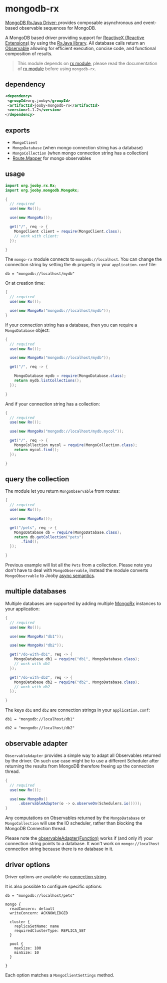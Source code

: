 # mongodb-rx

<a href="http://mongodb.github.io/mongo-java-driver-rx/">MongoDB RxJava Driver: </a> provides composable asynchronous and event-based observable sequences for MongoDB.

A MongoDB based driver providing support for <a href="http://reactivex.io">ReactiveX (Reactive Extensions)</a> by using the <a href="https://github.com/ReactiveX/RxJava">RxJava library</a>. All database calls return an <a href="http://reactivex.io/documentation/observable.html">Observable</a> allowing for efficient execution, concise code, and functional composition of results.


> This module depends on [rx module](/doc/rxjava), please read the documentation of [rx module](/doc/rxjava) before using ```mongodb-rx```.

## dependency

```xml
<dependency>
 <groupId>org.jooby</groupId>
 <artifactId>jooby-mongodb-rx</artifactId>
 <version>1.1.2</version>
</dependency>
```

## exports

* ```MongoClient``` 
* ```MongoDatabase``` (when mongo connection string has a database) 
* ```MongoCollection``` (when mongo connection string has a collection) 
* [Route.Mapper](/apidocs/org/jooby/Route.Mapper.html) for mongo observables 

## usage

```java
import org.jooby.rx.Rx;
import org.jooby.mongodb.MongoRx;

{
  // required
  use(new Rx());

  use(new MongoRx());

  get("/", req -> {
    MongoClient client = require(MongoClient.class);
    // work with client:
  });

}
```

The ```mongo-rx``` module connects to ```mongodb://localhost```. You can change the connection string by setting the ```db``` property in your ```application.conf``` file:

```
db = "mongodb://localhost/mydb"
```

Or at creation time:

```java
{
  // required
  use(new Rx());

  use(new MongoRx("mongodb://localhost/mydb"));
}
```

If your connection string has a database, then you can require a ```MongoDatabase``` object:

```java
{
  // required
  use(new Rx());

  use(new MongoRx("mongodb://localhost/mydb"));

  get("/", req -> {

    MongoDatabase mydb = require(MongoDatabase.class);
    return mydb.listCollections();
  });

}
```

And if your connection string has a collection:

```java
{
  // required
  use(new Rx());

  use(new MongoRx("mongodb://localhost/mydb.mycol"));

  get("/", req -> {
    MongoCollection mycol = require(MongoCollection.class);
    return mycol.find();
  });

}
```

## query the collection

The module let you return ```MongoObservable``` from routes:

```java
{
  // required
  use(new Rx());

  use(new MongoRx());

  get("/pets", req -> {
    MongoDatabase db = require(MongoDatabase.class);
    return db.getCollection("pets")
       .find();
  });

}
```

Previous example will list all the ```Pets``` from a collection. Please note you don't have to deal with ```MongoObservable```, instead the module converts ```MongoObservable``` to Jooby [async semantics](/doc/async/).

## multiple databases

Multiple databases are supported by adding multiple [MongoRx](/apidocs/org/jooby/mongo/MongoRx.html) instances to your application:

```java
{
  // required
  use(new Rx());

  use(new MongoRx("db1"));

  use(new MongoRx("db2"));

  get("/do-with-db1", req -> {
    MongoDatabase db1 = require("db1", MongoDatabase.class);
    // work with db1
  });

  get("/do-with-db2", req -> {
    MongoDatabase db2 = require("db2", MongoDatabase.class);
    // work with db2
  });

}
```

The keys ```db1``` and ```db2``` are connection strings in your ```application.conf```:

```
db1 = "mongodb://localhost/db1"

db2 = "mongodb://localhost/db2"
```

## observable adapter

```ObservableAdapter``` provides a simple way to adapt all Observables returned by the driver. On such use case might be to use a different Scheduler after returning the results from MongoDB therefore freeing up the connection thread.

```java
{
  // required
  use(new Rx());

  use(new MongoRx()
      .observableAdapter(o -> o.observeOn(Schedulers.io())));
}
```

Any computations on Observables returned by the ```MongoDatabase``` or ```MongoCollection``` will use the IO scheduler, rather than blocking the MongoDB Connection thread.

Please note the [observableAdapter(Function)](/apidocs/org/jooby/mongodb/MongoRx.html#observableAdapter-java.util.function.Function-) works if (and only if) your connection string points to a database. It won't work on ```mongo://localhost``` connection string because there is no database in it.

## driver options

Driver options are available via <a href="https://docs.mongodb.com/v3.0/reference/connection-string/">connection string</a>.

It is also possible to configure specific options:

```
db = "mongodb://localhost/pets"

mongo {
  readConcern: default
  writeConcern: ACKNOWLEDGED

  cluster {
    replicaSetName: name
    requiredClusterType: REPLICA_SET
  }

  pool {
    maxSize: 100
    minSize: 10
  }

}
```

Each option matches a ```MongoClientSettings``` method.
